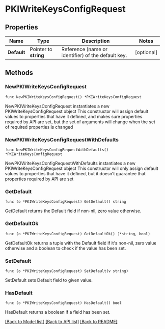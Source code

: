 # PKIWriteKeysConfigRequest

## Properties

Name | Type | Description | Notes
------------ | ------------- | ------------- | -------------
**Default** | Pointer to **string** | Reference (name or identifier) of the default key. | [optional] 

## Methods

### NewPKIWriteKeysConfigRequest

`func NewPKIWriteKeysConfigRequest() *PKIWriteKeysConfigRequest`

NewPKIWriteKeysConfigRequest instantiates a new PKIWriteKeysConfigRequest object
This constructor will assign default values to properties that have it defined,
and makes sure properties required by API are set, but the set of arguments
will change when the set of required properties is changed

### NewPKIWriteKeysConfigRequestWithDefaults

`func NewPKIWriteKeysConfigRequestWithDefaults() *PKIWriteKeysConfigRequest`

NewPKIWriteKeysConfigRequestWithDefaults instantiates a new PKIWriteKeysConfigRequest object
This constructor will only assign default values to properties that have it defined,
but it doesn't guarantee that properties required by API are set

### GetDefault

`func (o *PKIWriteKeysConfigRequest) GetDefault() string`

GetDefault returns the Default field if non-nil, zero value otherwise.

### GetDefaultOk

`func (o *PKIWriteKeysConfigRequest) GetDefaultOk() (*string, bool)`

GetDefaultOk returns a tuple with the Default field if it's non-nil, zero value otherwise
and a boolean to check if the value has been set.

### SetDefault

`func (o *PKIWriteKeysConfigRequest) SetDefault(v string)`

SetDefault sets Default field to given value.

### HasDefault

`func (o *PKIWriteKeysConfigRequest) HasDefault() bool`

HasDefault returns a boolean if a field has been set.


[[Back to Model list]](../README.md#documentation-for-models) [[Back to API list]](../README.md#documentation-for-api-endpoints) [[Back to README]](../README.md)



